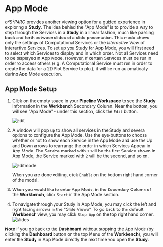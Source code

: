 # App Mode

*o²S²PARC* provides another viewing option for a guided experience in exploring a **Study**. The idea behind the "App Mode" is to provide a way to step through the Services in a **Study** in a linear fashion, much like passing back and forth between slides of a slide presentation. This mode shows only the settings of Computational Services or the *Interactive View* of Interactive Services. To set up you Study for App Mode, you will first need to select which Services to display and in which order. Not all Services need to be displayed in App Mode. However, if certain Services must be run in order to access others (e.g. A Computational Service must run in order to create the data for a 2D Plot Service to plot), it will be run automatically during App Mode execution.

## App Mode Setup
1. Click on the empty space in your **Pipeline Workspace** to see the **Study** information in the **Workbench** Secondary Column. Near the bottom, you will see "App Mode" - under this section, click the ```Edit``` button. 

    ![edit](https://user-images.githubusercontent.com/28002886/153859656-fe130136-6d3b-4f35-8f96-f88ca1d04a59.png ':size=300')

2. A window will pop up to show all services in the Study and several options to configure the App Mode. Use the eye-buttons to choose whether or not to show each Service in the App Mode and use the Up and Down arrows to rearrange the order in which Services Appear in App Mode. The Service marked with ```1``` will be the first Service shown in App Mode, the Service marked with ```2``` will be the second, and so on.

    ![editmode](https://user-images.githubusercontent.com/28002886/153860812-2b216c9b-4e05-4ec2-a612-54139b8a7e2b.png ':size=500')

    When you are done editing, click ```Enable``` on the bottom right hand corner of the modal.

3. When you would like to enter App Mode, in the Secondary Column of the **Workbench**, click ```Start``` in the App Mode section.

4. To navigate through your Study in App Mode, you may click the left and right facing arrows in the "Slide Views". To go back to the default **Workbench** view, you may click ```Stop App``` on the top right hand corner.
    ![slides](https://user-images.githubusercontent.com/28002886/153861185-d5068c8b-dd97-4ffb-9797-73ca3de48578.png ':size=800')

**Note** If you go back to the **Dashboard** without stopping the App Mode (by clicking the **Dashboard** button on the top Menu of the **Workbench**), you will enter the **Study** in App Mode directly the next time you open the **Study**.

